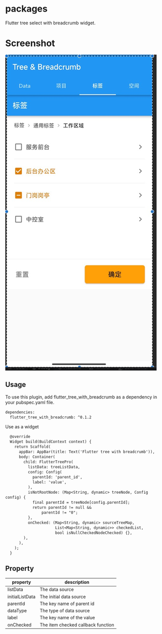 # packages

Flutter tree select with breadcrumb widget.

# Screenshot

![flutter_tree_with_breadcrumb](screenshot/1661495160371.jpg)

## Usage
To use this plugin, add flutter_tree_with_breadcrumb as a dependency in your pubspec.yaml file.
```
dependencies:
  flutter_tree_with_breadcrumb: ^0.1.2
```
Use as a widget
```
  @override
  Widget build(BuildContext context) {
    return Scaffold(
      appBar: AppBar(title: Text('Flutter tree with breadcrumb')),
      body: Container(
        child: FlutterTreePro(
          listData: treeListData,
          config: Config(
            parentId: 'parent_id',
            label: 'value',
          ),
          isNotRootNode: (Map<String, dynamic> treeNode, Config config) {
            final parentId = treeNode[config.parentId];
            return parentId != null &&
                parentId != "0";
          },
          onChecked: (Map<String, dynamic> sourceTreeMap,
                      List<Map<String, dynamic>> checkedList,
                      bool isNullCheckedNodeChecked) {},
        ),
      ),
    );
  }
```

## Property
| property | description |
| --- | --- |
| listData | The data source |
| initialListData | The initial data source |
| parentId | The key name of parent id |
| dataType | The type of data source |
| label | The key name of the value |
| onChecked | The item checked callback function |
